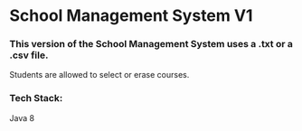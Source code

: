 # School Management System V1
### This version of the School Management System uses a .txt or a .csv file.
Students are allowed to select or erase courses.
### Tech Stack:
Java 8
